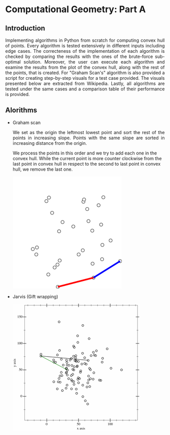 # **Computational Geometry: Part A**

## Introduction
<p align="justify">
Implementing algorithms in Python from scratch for computing convex hull of points. Every algorithm is tested extensively in different inputs including edge cases. The correcteness of the implementation of each algorithm is checked by comparing the results with the ones of the brute-force sub-optimal solution. Moreover, the user can execute each algorithm and examine the results from the plot of the convex hull, along with the rest of the points, that is created. For "Graham Scan's" algorithm is also provided a script for creating step-by-step visuals for a test case provided. The visuals presented below are extracted from Wikipedia. Lastly, all algorithms are tested under the same cases and a comparison table of their performance is provided.
</p>

## Alorithms

- Graham scan
  <p align="justify">
  We set as the origin the leftmost lowest point and sort the rest of the points in increasing slope. Points with the same slope are sorted in increasing distance from the origin.
  
  We process the points in this order and we try to add each one in the convex hull. While the current point is more counter clockwise from the last point in convex hull in respect to the second to last point in convex hull, we remove the last one.
  </p>

  ![Demo Gif](https://github.com/rondojim/ComputationalGeometry/blob/main/visuals/GrahamScanDemo.gif)

- Jarvis (Gift wrapping)

  <p align="justify">
  </p>

  ![Demo gif](https://github.com/rondojim/ComputationalGeometry/blob/main/visuals/JarvisDemo.gif)
